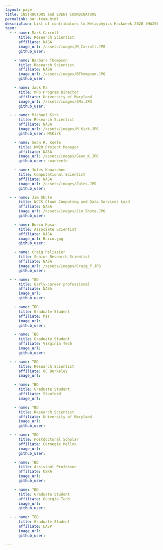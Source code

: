 ```yaml
---
layout: page
title: INSTRUCTORS and EVENT COORDINATORS
permalink: our-team.html
description: List of contributors to Heliophyics Hackweek 2020 (HW20)
team:
  - - name: Mark Carroll
      title: Research Scientist
      affiliate: NASA
      image_url: /assets/images/M_Carroll.JPG
      github_user: 

    - name: Barbara Thompson
      title: Research Scientist
      affiliate: NASA
      image_url: /assets/images/BThompson.JPG
      github_user: 

    - name: Jack Ma
      title: MPS Program Director
      affiliate: University of Maryland
      image_url: /assets/images/JMa.JPG
      github_user: 

  - - name: Michael Kirk
      title: Research Scientist
      affiliate: NASA
      image_url: /assets/images/M_Kirk.JPG
      github_user: MSKirk

    - name: Sean R. Keefe
      title: HW20 Project Manager
      affiliate: NASA
      image_url: /assets/images/Sean_K.JPG
      github_user: seankeefe

    - name: Jules Kouatchou
      title: Computational Scientist
      affiliate: NASA
      image_url: /assets/images/Jules.JPG
      github_user: 

  - - name: Jim Shute 
      title: NCCS Cloud Computing and Data Services Lead 
      affiliate: NASA
      image_url: /assets/images/Jim_Shute.JPG
      github_user: 

    - name: Burcu Kosar
      title: Associate Scientist
      affiliate: NASA
      image_url: Burcu.jpg
      github_user: 

    - name: Craig Pelissier
      title: Senior Research Scientist
      affiliate: NASA
      image_url: /assets/images/Craig_P.JPG 
      github_user: 

  - - name: TBD
      title: Early-career professional
      affiliate: NASA
      image_url: 
      github_user: 

    - name: TBD
      title: Graduate Student 
      affiliate: MIT
      image_url: 
      github_user: 

    - name: TBD
      title: Graduate Student 
      affiliate: Virginia Tech
      image_url: 
      github_user: 

  - - name: TBD
      title: Research Scientist 
      affiliate: UC Berkeley  
      image_url: 

    - name: TBD
      title: Graduate Student 
      affiliate: Stanford 
      image_url: 

    - name: TBD
      title: Research Scientist 
      affiliate: University of Maryland 
      image_url: 
      github_user: 

  - - name: TBD
      title: Postdoctoral Scholar
      affiliate: Carnegie Mellon
      image_url:
      github_user: 

    - name: TBD
      title: Assistant Professor
      affiliate: USRA 
      image_url: 
      github_user:

    - name: TBD
      title: Graduate Student
      affiliate: Georgia Tech
      image_url: 
      github_user: 

  - - name: TBD
      title: Graduate Student
      affiliate: LASP
      image_url: 
      github_user: 

---
```

